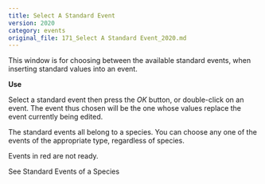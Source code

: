 ```yaml
---
title: Select A Standard Event
version: 2020
category: events
original_file: 171_Select A Standard Event_2020.md
---
```


This window is for choosing between the available standard events, when
inserting standard values into an event.

**Use**

Select a standard event then press the *OK* button, or double-click on
an event. The event thus chosen will be the one whose values replace the
event currently being edited.

The standard events all belong to a species. You can choose any one of
the events of the appropriate type, regardless of species.

Events in red are not ready.

See Standard Events of a
Species
